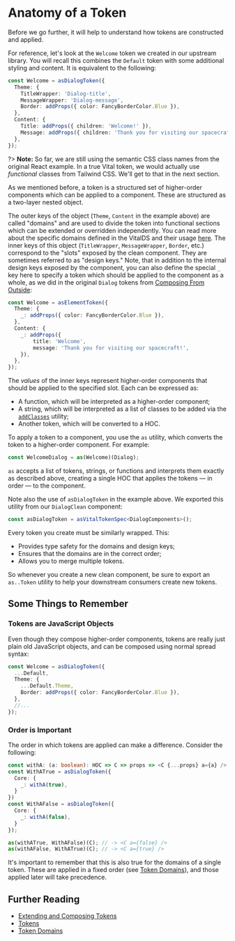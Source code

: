 # Anatomy of a Token

Before we go further, it will help to understand how tokens are constructed and applied.

For reference, let's look at the `Welcome` token we created in our upstream library. You will recall
this combines the `Default` token with some additional styling and content. It is equivalent to the
following:

```ts
const Welcome = asDialogToken({
  Theme: {
    TitleWrapper: 'Dialog-title',
    MessageWrapper: 'Dialog-message',
    Border: addProps({ color: FancyBorderColor.Blue }),
  },
  Content: {
    Title: addProps({ children: 'Welcome!' }),
    Message: addProps({ children: 'Thank you for visiting our spacecraft!' }),
  },
});
```

?> **Note:** So far, we are still using the semantic CSS class names from the original React
example. In a true Vital token, we would actually use _functional_ classes from Tailwind CSS. We'll
get to that in the next section.

As we mentioned before, a token is a structured set of higher-order components which can be applied
to a component. These are structured as a two-layer nested object.

The outer keys of the object (`Theme`, `Content` in the example above) are called "domains" and are
used to divide the token into functional sections which can be extended or overridden independently.
You can read more about the specific domains defined in the VitalDS and their usage
[here](../../Guides/Tokens/TokenDomains). The inner keys of this object (`TitleWrapper`,
`MessageWrapper`, `Border`, etc.) correspond to the "slots" exposed by the clean component. They are
sometimes referred to as "design keys." Note, that in addition to the internal design keys exposed
by the component, you can also define the special `_` key here to specify a token which should be
applied to the component as a whole, as we did in the original `Dialog` tokens from [Composing From
Outside](./ComposingFromOutside):

```ts
const Welcome = asElementToken({
  Theme: {
    _: addProps({ color: FancyBorderColor.Blue }),
  },
  Content: {
    _: addProps({
        title: 'Welcome',
        message: 'Thank you for visiting our spacecraft!',
    }),
  },
});
```

The _values_ of the inner keys represent higher-order components that should be applied to the
specified slot. Each can be expressed as:

- A function, which will be interpreted as a higher-order component;
- A string, which will be interpreted as a list of classes to be added via the
  [`addClasses`](/Development/API/@bodiless/fclasses/README?id=addclasses) utility;
- Another token, which will be converted to a HOC.

To apply a token to a component, you use the `as` utility, which converts the token to a
higher-order component. For example:

```ts
const WelcomeDialog = as(Welcome)(Dialog);
```

`as` accepts a list of tokens, strings, or functions and interprets them exactly as described above,
creating a single HOC that applies the tokens — in order — to the component.

Note also the use of `asDialogToken` in the example above. We exported this utility from our
`DialogClean` component:

```ts
const asDialogToken = asVitalTokenSpec<DialogComponents>();
```

Every token you create must be similarly wrapped. This:

- Provides type safety for the domains and design keys;
- Ensures that the domains are in the correct order;
- Allows you to merge multiple tokens.

So whenever you create a new clean component, be sure to export an `as..Token` utility to help your
downstream consumers create new tokens.

## Some Things to Remember

### Tokens are JavaScript Objects

Even though they compose higher-order components, tokens are really just plain old JavaScript
objects, and can be composed using normal spread syntax:

```ts
const Welcome = asDialogToken({
  ...Default,
  Theme: {
    ...Default.Theme,
    Border: addProps({ color: FancyBorderColor.Blue }),
  },
  //...
});
```

### Order is Important

The order in which tokens are applied can make a difference. Consider the following:

```ts
const withA: (a: boolean): HOC => C => props => <C {...props} a={a} />
const WithATrue = asDialogToken({
  Core: {
    _: withA(true),
  }
})
const WithAFalse = asDialogToken({
  Core: {
    _: withA(false),
  }
});

as(withATrue, WithAFalse)(C); // -> <C a={false} />
as(withAFalse, WithATrue)(C); // -> <C a={true} />
```

It's important to remember that this is also true for the domains of a single token. These are
applied in a fixed order (see [Token Domains](../../Guides/Tokens/TokenDomains)), and those applied
later will take precedence.

## Further Reading

- [Extending and Composing Tokens](../../Guides/ExtendingAndComposingTokens)
- [Tokens](../../Guides/Tokens/)
- [Token Domains](../../Guides/Tokens/TokenDomains)
